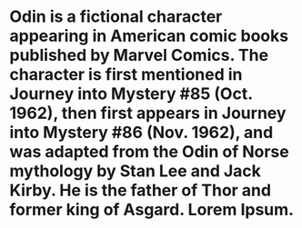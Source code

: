 # Odin is a fictional character appearing in American comic books published by Marvel Comics. The character is first mentioned in Journey into Mystery #85 (Oct. 1962), then first appears in Journey into Mystery #86 (Nov. 1962), and was adapted from the Odin of Norse mythology by Stan Lee and Jack Kirby. He is the father of Thor and former king of Asgard. Lorem Ipsum.
